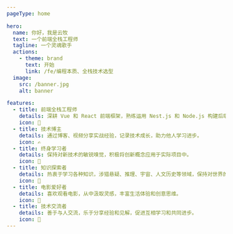 ```yaml
---
pageType: home

hero:
  name: 你好，我是云牧
  text: 一个前端全栈工程师
  tagline: 一个灵魂歌手
  actions:
    - theme: brand
      text: 开始
      link: /fe/编程本质、全栈技术选型
  image:
    src: /banner.jpg
    alt: banner

features:
  - title: 前端全栈工程师
    details: 深耕 Vue 和 React 前端框架，熟练运用 Nest.js 和 Node.js 构建后端系统。
    icon: 🚀
  - title: 技术博主
    details: 通过博客、视频分享实战经验，记录技术成长，助力他人学习进步。
    icon: ✍️
  - title: 终身学习者
    details: 保持对新技术的敏锐嗅觉，积极将创新概念应用于实际项目中。
    icon: 🌱
  - title: 知识探索者
    details: 热衷于学习各种知识，涉猎悬疑、推理、宇宙、人文历史等领域，保持对世界的好奇心。
    icon: 🔭
  - title: 电影爱好者
    details: 喜欢观看电影，从中汲取灵感，丰富生活体验和创意思维。
    icon: 🎥
  - title: 技术交流者
    details: 善于与人交流，乐于分享经验和见解，促进互相学习和共同进步。
    icon: 🤲
---
```

